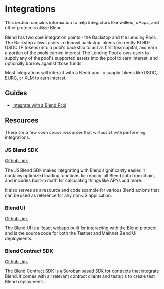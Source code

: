 # Integrations

This section contains information to help integrators like wallets, dApps, and other protocols utilize Blend.

Blend has two core integration points - the Backstop and the Lending Pool. The Backstop allows users to deposit backstop tokens (currently BLND-USDC LP tokens) into a pool's backstop to act as first loss capital, and earn a portion of the pools earned interest. The Lending Pool allows users to supply any of the pool's supported assets into the pool to earn interest, and optionally borrow against those funds.

Most integrations will interact with a Blend pool to supply tokens like USDC, EURC, or XLM to earn interest.

## Guides

* [Integrate with a Blend Pool](./integrate-pool.md)

## Resources

There are a few open souce resources that will assist with performing integrations.

### JS Blend SDK

[Github Link](https://github.com/blend-capital/blend-sdk-js)

The JS Blend SDK makes integrating with Blend significantly easier. It contains optimized loading functions for reading all Blend data from chain, and includes built-in math for calculating things like APYs and more.

It also serves as a resource and code example for various Blend actions that can be used as reference for any non-JS application.

### Blend UI

[Github Link](https://github.com/blend-capital/blend-ui)

The Blend UI is a React webapp built for interacting with the Blend protocol, and is the source code for both the Testnet and Mainnet Blend UI deployments.

### Blend Contract SDK

[Github Link](https://github.com/blend-capital/blend-contract-sdk)

The Blend Contract SDK is a Soroban based SDK for contracts that integrate Blend. It comes with all relevant contract clients and testutils to create test Blend deployments.



